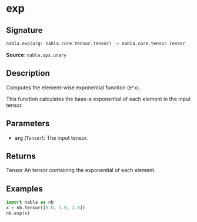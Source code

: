 # exp

## Signature

```python
nabla.exp(arg: nabla.core.tensor.Tensor) -> nabla.core.tensor.Tensor
```

**Source**: `nabla.ops.unary`

## Description

Computes the element-wise exponential function (e^x).

This function calculates the base-e exponential of each element in the
input tensor.

## Parameters

- **`arg`** (`Tensor`): The input tensor.

## Returns

Tensor
    An tensor containing the exponential of each element.

## Examples

```python
import nabla as nb
x = nb.tensor([0.0, 1.0, 2.0])
nb.exp(x)
```
